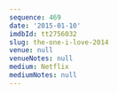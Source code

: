 ```yaml
---
sequence: 469
date: '2015-01-10'
imdbId: tt2756032
slug: the-one-i-love-2014
venue: null
venueNotes: null
medium: Netflix
mediumNotes: null
---
```


